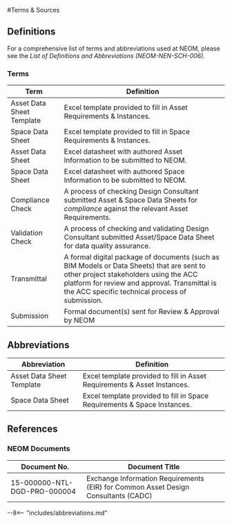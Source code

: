 #Terms & Sources
## Definitions
For a comprehensive list of terms and abbreviations used at NEOM, please see the *List of Definitions and Abbreviations (NEOM-NEN-SCH-006)*.

### Terms
| Term | Definition |
| ----------- | ----------- |
| Asset Data Sheet Template | Excel template provided to fill in Asset Requirements & Instances. |
| Space Data Sheet | Excel template provided to fill in Space Requirements & Instances. |
| Asset Data Sheet | Excel datasheet with authored Asset Information to be submitted to NEOM. |
| Space Data Sheet | Excel datasheet with authored Space Information to be submitted to NEOM. |
| Compliance Check | A process of checking Design Consultant submitted Asset & Space Data Sheets for *compliance* against the relevant Asset Requirements. |
| Validation Check | A process of checking and validating Design Consultant submitted Asset/Space Data Sheet for data quality assurance. |
| Transmittal | A formal digital package of documents (such as BIM Models or Data Sheets) that are sent to other project stakeholders using the ACC platform for review and approval. Transmittal is the ACC specific technical process of submission. |
| Submission | Formal document(s) sent for Review & Approval by NEOM |

## Abbreviations
| Abbreviation | Definition |
| ----------- | ----------- |
| Asset Data Sheet Template | Excel template provided to fill in Asset Requirements & Asset Instances. |
| Space Data Sheet | Excel template provided to fill in Space Requirements & Space Instances. |

## References
### NEOM Documents
| Document No. | Document Title |
| ----------- | ----------- |
| 15-000000-NTL-DGD-PRO-000004 | Exchange Information Requirements (EIR) for Common Asset Design Consultants (CADC) |

--8<-- "includes/abbreviations.md"
